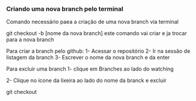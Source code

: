 ### Criando uma nova branch pelo terminal
Comando necessário paea a criação de uma nova branch via terminal

git checkout -b [nome da nova branch]
este comando vai criar e ja trocar para a nova branch

Para criar a branch pelo github:
1- Acessar o repositório
2- Ir na sessão de listagem da branch
3- Escrever o nome da nova branch e da enter

Para excluir uma branch
1- clique em Branches ao lado do watching

2- Clique no ícone da lixeira ao lado do nome da branck e excluir


git checkout 